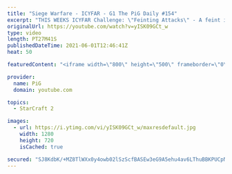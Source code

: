 ```yaml
---
title: "Siege Warfare - ICYFAR - G1 The PiG Daily #154"
excerpt: "THIS WEEKS ICYFAR Challenge: \"Feinting Attacks\" - A feint is where you give the impression of attacking in one place where its fake or just a small distraction from the real thrust of your attack. Examples: Using empty drops or hallucinations to pull your opponent out of position!\r \r Send submissions"
originalUrl: https://youtube.com/watch?v=yISK09GCt_w
type: video
length: PT27M41S
publishedDateTime: 2021-06-01T12:46:41Z
heat: 50

featuredContent: "<iframe width=\"800\" height=\"500\" frameborder=\"0\" src=\"https://www.youtube.com/embed/yISK09GCt_w\" allow=\"accelerometer; autoplay; encrypted-media; gyroscope; picture-in-picture\" allowfullscreen></iframe>"

provider:
  name: PiG
  domain: youtube.com

topics:
  - StarCraft 2

images:
  - url: https://i.ytimg.com/vi/yISK09GCt_w/maxresdefault.jpg
    width: 1280
    height: 720
    isCached: true

secured: "SJ8KdbK/+MZ8TlWXx0y4owb02lSzScfBASEw3eG9A5ehu4av6LThuBBKPUCpNoOluTZD3MOj28lKOiYSPn7qBTppkyI997oiaWZr6Ka+/1UNYAHkRxD1lega7zrcY/Qr1LREKkdTnfGP5qopXqr7gSVUdqRfsW91/y/z4MuvVhzZTVaVB1nIDOmR28zwIIKa94oX7qtjI6viK0EvAaYM6cHceLeE6WLdBYtT1l2HkVnyi1cygxcBLkhUHj5qNZuKQ10MBgeSBXEJL3OOoYMeAXXEve0c/Weqy4Z46dLEq5NcHdvpBxGLnUk0V1ioORwCWYrgr8STcTK4uMMeiQSn+apdWo9vdEfl7r93uIm218H64wkQwLabOF66cD55mtZmD7FW8GlKcfGn+2J2uUr2ziT5EfZ4ei9ieMvDK4tpfU8=;szeqdk1XdGE3R/y4e8PU7Q=="
---
```


